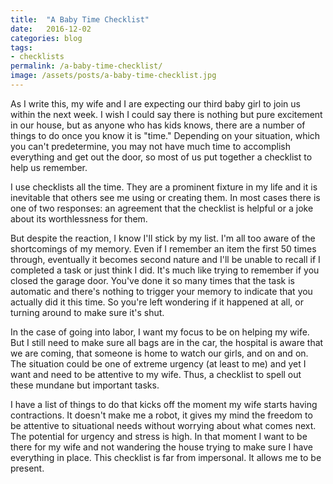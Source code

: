 ```yaml
---
title:  "A Baby Time Checklist"
date:   2016-12-02
categories: blog
tags:
- checklists
permalink: /a-baby-time-checklist/
image: /assets/posts/a-baby-time-checklist.jpg
---
```

As I write this, my wife and I are expecting our third baby girl to join us within the next week. I wish I could say there is nothing but pure excitement in our house, but as anyone who has kids knows, there are a number of things to do once you know it is "time." Depending on your situation, which you can't predetermine, you may not have much time to accomplish everything and get out the door, so most of us put together a checklist to help us remember.
<!--more-->

I use checklists all the time. They are a prominent fixture in my life and it is inevitable that others see me using or creating them. In most cases there is one of two responses: an agreement that the checklist is helpful or a joke about its worthlessness for them.

But despite the reaction, I know I'll stick by my list. I'm all too aware of the shortcomings of my memory. Even if I remember an item the first 50 times through, eventually it becomes second nature and I'll be unable to recall if I completed a task or just think I did. It's much like trying to remember if you closed the garage door. You've done it so many times that the task is automatic and there's nothing to trigger your memory to indicate that you actually did it this time. So you're left wondering if it happened at all, or turning around to make sure it's shut. 

In the case of going into labor, I want my focus to be on helping my wife. But I still need to make sure all bags are in the car, the hospital is aware that we are coming, that someone is home to watch our girls, and on and on. The situation could be one of extreme urgency (at least to me) and yet I want and need to be attentive to my wife. Thus, a checklist to spell out these mundane but important tasks.

I have a list of things to do that kicks off the moment my wife starts having contractions. It doesn't make me a robot, it gives my mind the freedom to be attentive to situational needs without worrying about what comes next. The potential for urgency and stress is high. In that moment I want to be there for my wife and not wandering the house trying to make sure I have everything in place. This checklist is far from impersonal. It allows me to be present.
